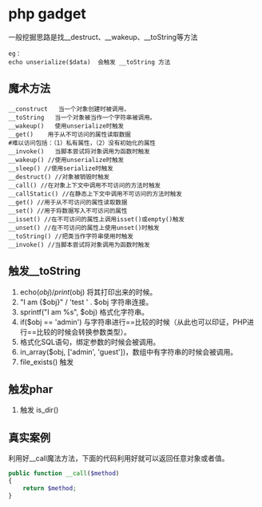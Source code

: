 # php gadget

一般挖掘思路是找__destruct、__wakeup、__toString等方法
```
eg：
echo unserialize($data)  会触发 __toString 方法
```

## 魔术方法
```
__construct   当一个对象创建时被调用，
__toString   当一个对象被当作一个字符串被调用。
__wakeup()   使用unserialize时触发
__get()    用于从不可访问的属性读取数据
#难以访问包括：（1）私有属性，（2）没有初始化的属性
__invoke()   当脚本尝试将对象调用为函数时触发
__wakeup() //使用unserialize时触发
__sleep() //使用serialize时触发
__destruct() //对象被销毁时触发
__call() //在对象上下文中调用不可访问的方法时触发
__callStatic() //在静态上下文中调用不可访问的方法时触发
__get() //用于从不可访问的属性读取数据
__set() //用于将数据写入不可访问的属性
__isset() //在不可访问的属性上调用isset()或empty()触发
__unset() //在不可访问的属性上使用unset()时触发
__toString() //把类当作字符串使用时触发
__invoke() //当脚本尝试将对象调用为函数时触发
```

## 触发__toString
1. echo($obj) / print($obj) 将其打印出来的时候。
2. "I am {$obj}" / 'test ' . $obj 字符串连接。
3. sprintf("I am %s", $obj) 格式化字符串。
4. if($obj == 'admin') 与字符串进行==比较的时候（从此也可以印证，PHP进行==比较的时候会转换参数类型）。
5. 格式化SQL语句，绑定参数的时候会被调用。
6. in_array($obj, ['admin', 'guest'])，数组中有字符串的时候会被调用。
7. file_exists() 触发

## 触发phar
1. 触发 is_dir()


## 真实案例
利用好__call魔法方法，下面的代码利用好就可以返回任意对象或者值。
```php
public function __call($method)
{
    return $method;
}
```



